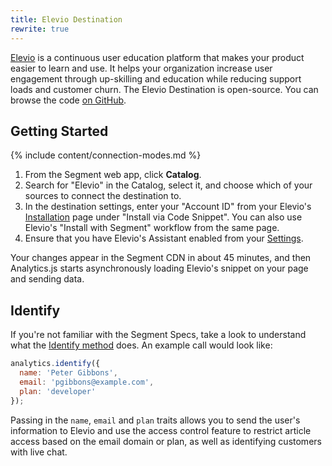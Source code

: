 ```yaml
---
title: Elevio Destination
rewrite: true
---
```


[Elevio](https://elev.io/) is a continuous user education platform that makes your product easier to learn and use. It helps your organization increase user engagement through up-skilling and education while reducing support loads and customer churn. The Elevio Destination is open-source. You can browse the code [on GitHub](https://github.com/segment-integrations/analytics.js-integration-elevio).


## Getting Started

{% include content/connection-modes.md %}

1. From the Segment web app, click **Catalog**.
2. Search for "Elevio" in the Catalog, select it, and choose which of your sources to connect the destination to.
3. In the destination settings, enter your "Account ID" from your Elevio's [Installation](https://app.elev.io/installation) page under "Install via Code Snippet". You can also use Elevio's "Install with Segment" workflow from the same page.
4. Ensure that you have Elevio's Assistant enabled from your [Settings](https://app.elev.io/settings).

Your changes appear in the Segment CDN in about 45 minutes, and then Analytics.js starts asynchronously loading Elevio's snippet on your page and sending data.


## Identify

If you're not familiar with the Segment Specs, take a look to understand what the [Identify method](/docs/connections/spec/identify/) does. An example call would look like:

```javascript
analytics.identify({
  name: 'Peter Gibbons',
  email: 'pgibbons@example.com',
  plan: 'developer'
});
```

Passing in the `name`, `email` and `plan` traits allows you to send the user's information to Elevio and use the access control feature to restrict article access based on the email domain or plan, as well as identifying customers with live chat.
